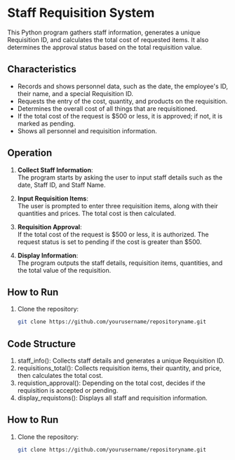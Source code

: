 # Staff Requisition System

This Python program gathers staff information, generates a unique Requisition ID, and calculates the total cost of requested items. It also determines the approval status based on the total requisition value.

## Characteristics

- Records and shows personnel data, such as the date, the employee's ID, their name, and a special Requisition ID.
- Requests the entry of the cost, quantity, and products on the requisition.
- Determines the overall cost of all things that are requisitioned.
- If the total cost of the request is $500 or less, it is approved; if not, it is marked as pending.
- Shows all personnel and requisition information.

## Operation

1. **Collect Staff Information**:  
   The program starts by asking the user to input staff details such as the date, Staff ID, and Staff Name.

2. **Input Requisition Items**:  
   The user is prompted to enter three requisition items, along with their quantities and prices. The total cost is then calculated.

3. **Requisition Approval**:  
   If the total cost of the request is $500 or less, it is authorized. The request status is set to pending if the cost is greater than $500.

4. **Display Information**:  
   The program outputs the staff details, requisition items, quantities, and the total value of the requisition.

## How to Run

1. Clone the repository:
   ```bash
   git clone https://github.com/yourusername/repositoryname.git

## Code Structure

1. staff_info(): Collects staff details and generates a unique Requisition ID.
2. requisitions_total(): Collects requisition items, their quantity, and price, then calculates the total cost.
3. requistion_approval(): Depending on the total cost, decides if the requisition is accepted or pending.
4. display_requistons(): Displays all staff and requisition information.


## How to Run

1. Clone the repository:
   ```bash
   git clone https://github.com/yourusername/repositoryname.git

